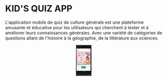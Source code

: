 # KID'S QUIZ APP
L'application mobile de quiz de culture générale est une plateforme amusante et éducative pour les utilisateurs qui cherchent à tester et à améliorer leurs connaissances générales. Avec une variété de catégories de questions allant de l'histoire à la géographie, de la littérature aux sciences.

<p align="center">
  <a href="https://snack.expo.dev/@nadambassa/98a642?platform=android"><img height="100" src="https://github.com/NadineAmbassa/ProjetsPerso_AppMobileQuiz/blob/main/assets/Capture%20d%E2%80%99%C3%A9cran%202023-03-22%20105912.png"></a>
</p>

